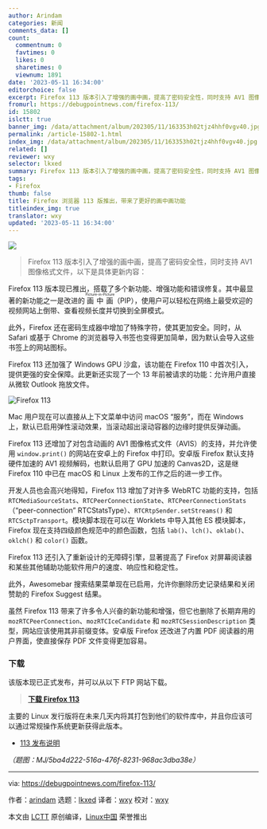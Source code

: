 ```yaml
---
author: Arindam
categories: 新闻
comments_data: []
count:
  commentnum: 0
  favtimes: 0
  likes: 0
  sharetimes: 0
  viewnum: 1891
date: '2023-05-11 16:34:00'
editorchoice: false
excerpt: Firefox 113 版本引入了增强的画中画，提高了密码安全性，同时支持 AV1 图像格式文件，以下是具体更新内容：
fromurl: https://debugpointnews.com/firefox-113/
id: 15802
islctt: true
banner_img: /data/attachment/album/202305/11/163353h02tjz4hhf0vgv40.jpg
permalink: /article-15802-1.html
index_img: /data/attachment/album/202305/11/163353h02tjz4hhf0vgv40.jpg.thumb.jpg
related: []
reviewer: wxy
selector: lkxed
summary: Firefox 113 版本引入了增强的画中画，提高了密码安全性，同时支持 AV1 图像格式文件，以下是具体更新内容：
tags:
- Firefox
thumb: false
title: Firefox 浏览器 113 版推出，带来了更好的画中画功能
titleindex_img: true
translator: wxy
updated: '2023-05-11 16:34:00'
---
```


![](/data/attachment/album/202305/11/163353h02tjz4hhf0vgv40.jpg)



> 
> Firefox 113 版本引入了增强的画中画，提高了密码安全性，同时支持 AV1 图像格式文件，以下是具体更新内容：
> 
> 
> 


Firefox 113 版本现已推出，搭载了多个新功能、增强功能和错误修复。其中最显著的新功能之一是改进的 <ruby> 画中画 <rt>  Picture-in-Picture </rt></ruby>（PIP），使用户可以轻松在网络上最受欢迎的视频网站上倒带、查看视频长度并切换到全屏模式。


此外，Firefox 还在密码生成器中增加了特殊字符，使其更加安全。同时，从 Safari 或基于 Chrome 的浏览器导入书签也变得更加简单，因为默认会导入这些书签上的网站图标。


Firefox 113 还加强了 Windows GPU 沙盒，该功能在 Firefox 110 中首次引入，提供更强的安全保障。此更新还实现了一个 13 年前被请求的功能：允许用户直接从微软 Outlook 拖放文件。


![Firefox 113](/data/attachment/album/202305/11/163549t73ii1a2l7i2iajz.jpg)


Mac 用户现在可以直接从上下文菜单中访问 macOS “服务”，而在 Windows 上，默认已启用弹性滚动效果，当滚动超出滚动容器的边缘时提供反弹动画。


Firefox 113 还增加了对包含动画的 AV1 图像格式文件（AVIS）的支持，并允许使用 `window.print()` 的网站在安卓上的 Firefox 中打印。安卓版 Firefox 默认支持硬件加速的 AV1 视频解码，也默认启用了 GPU 加速的 Canvas2D，这是继 Firefox 110 中已在 macOS 和 Linux 上发布的工作之后的进一步工作。


开发人员也会高兴地得知，Firefox 113 增加了对许多 WebRTC 功能的支持，包括 `RTCMediaSourceStats`、`RTCPeerConnectionState`、`RTCPeerConnectionStats`（“peer-connection” RTCStatsType）、`RTCRtpSender.setStreams()` 和 `RTCSctpTransport`。模块脚本现在可以在 Worklets 中导入其他 ES 模块脚本，Firefox 现在支持四级颜色规范中的颜色函数，包括 `lab()`、`lch()`、`oklab()`、`oklch()` 和 `color()` 函数。


Firefox 113 还引入了重新设计的无障碍引擎，显著提高了 Firefox 对屏幕阅读器和某些其他辅助功能软件用户的速度、响应性和稳定性。


此外，Awesomebar 搜索结果菜单现在已启用，允许你删除历史记录结果和关闭赞助的 Firefox Suggest 结果。


虽然 Firefox 113 带来了许多令人兴奋的新功能和增强，但它也删除了长期弃用的 `mozRTCPeerConnection`、`mozRTCIceCandidate` 和 `mozRTCSessionDescription` 类型，网站应该使用其非前缀变体。安卓版 Firefox 还改进了内置 PDF 阅读器的用户界面，使直接保存 PDF 文件变得更加容易。


### 下载


该版本现已正式发布，并可以从以下 FTP 网站下载。



> 
> **[下载 Firefox 113](https://ftp.mozilla.org/pub/firefox/releases/113.0/)**
> 
> 
> 


主要的 Linux 发行版将在未来几天内将其打包到他们的软件库中，并且你应该可以通过常规操作系统更新获得此版本。


* [113 发布说明](https://www.mozilla.org/en-US/firefox/113.0/releasenotes/)


*（题图：MJ/5ba4d222-516a-476f-8231-968ac3dba38e）*




---


via: <https://debugpointnews.com/firefox-113/>


作者：[arindam](https://debugpointnews.com/author/dindex_imgubegmail-com/) 选题：[lkxed](https://github.com/lkxed/) 译者：[wxy](https://github.com/wxy) 校对：[wxy](https://github.com/wxy)


本文由 [LCTT](https://github.com/LCTT/TranslateProject) 原创编译，[Linux中国](https://linux.cn/) 荣誉推出